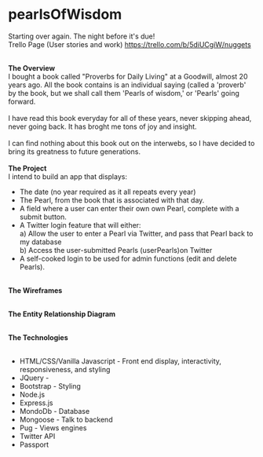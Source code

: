 # pearlsOfWisdom
Starting over again. The night before it's due!</br>
Trello Page (User stories and work)
https://trello.com/b/5diUCgiW/nuggets </br></br>

<b>The Overview</b></br>
I bought a book called "Proverbs for Daily Living" at a Goodwill, almost 20 years ago.
All the book contains is an individual saying (called a 'proverb' by the book, but we shall call them 'Pearls of wisdom,' or 'Pearls' going forward.</br></br>
I have read this book everyday for all of these years, never skipping ahead, never going back. It has broght me tons of joy and insight.</br></br>
I can find nothing about this book out on the interwebs, so I have decided to bring its greatness to future generations.</br></br>
<b>The Project</b></br>
I intend to build an app that displays:</br>
* The date (no year required as it all repeats every year)</br>
* The Pearl, from the book that is associated with that day.</br>
* A field where a user can enter their own own Pearl, complete with a submit button.</br>
* A Twitter login feature that will either:</br>
  a) Allow the user to enter a Pearl via Twitter, and pass that Pearl back to my database</br>
  b) Access the user-submitted Pearls (userPearls)on Twitter<br>
* A self-cooked login to be used for admin functions (edit and delete Pearls).</br></br>

<b>The Wireframes</b></br></br>

<b> The Entity Relationship Diagram</b></br></br>

<b>The Technologies</b></br></br>
* HTML/CSS/Vanilla Javascript - Front end display, interactivity, responsiveness, and styling
* JQuery  - 
* Bootstrap - Styling
* Node.js
* Express.js
* MondoDb - Database
* Mongoose - Talk to backend
* Pug - Views engines
* Twitter API
* Passport
